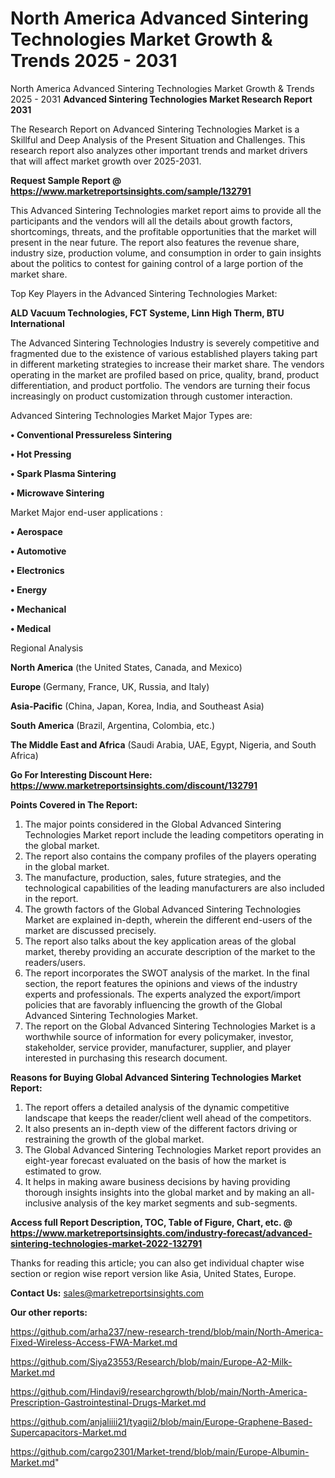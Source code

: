 # North America Advanced Sintering Technologies Market Growth & Trends 2025 - 2031
North America Advanced Sintering Technologies Market Growth & Trends 2025 - 2031
<strong>Advanced Sintering Technologies Market Research Report 2031</strong>

The Research Report on Advanced Sintering Technologies Market is a Skillful and Deep Analysis of the Present Situation and Challenges. This research report also analyzes other important trends and market drivers that will affect market growth over 2025-2031.

<strong>Request Sample Report @ <a href=https://www.marketreportsinsights.com/sample/132791>https://www.marketreportsinsights.com/sample/132791</a></strong>

This Advanced Sintering Technologies market report aims to provide all the participants and the vendors will all the details about growth factors, shortcomings, threats, and the profitable opportunities that the market will present in the near future. The report also features the revenue share, industry size, production volume, and consumption in order to gain insights about the politics to contest for gaining control of a large portion of the market share.

Top Key Players in the Advanced Sintering Technologies Market:

<strong>ALD Vacuum Technologies, FCT Systeme, Linn High Therm, BTU International</strong>

The Advanced Sintering Technologies Industry is severely competitive and fragmented due to the existence of various established players taking part in different marketing strategies to increase their market share. The vendors operating in the market are profiled based on price, quality, brand, product differentiation, and product portfolio. The vendors are turning their focus increasingly on product customization through customer interaction.

Advanced Sintering Technologies Market Major Types are:

<strong>• Conventional Pressureless Sintering

• Hot Pressing

• Spark Plasma Sintering

• Microwave Sintering</strong>

Market Major end-user applications :

<strong>• Aerospace

• Automotive

• Electronics

• Energy

• Mechanical

• Medical</strong>

Regional Analysis

</u><strong><b>North America</b></strong> (the United States, Canada, and Mexico)

<strong><b>Europe </b></strong>(Germany, France, UK, Russia, and Italy)

<strong><b>Asia-Pacific</b></strong> (China, Japan, Korea, India, and Southeast Asia)

<strong><b>South America</b></strong> (Brazil, Argentina, Colombia, etc.)

<strong><b>The Middle East and Africa</b></strong> (Saudi Arabia, UAE, Egypt, Nigeria, and South Africa)

<strong>Go For Interesting Discount Here: <a href=https://www.marketreportsinsights.com/discount/132791>https://www.marketreportsinsights.com/discount/132791</a></strong>

<strong>Points Covered in The Report:</strong>
<ol>
  <li>The major points considered in the Global Advanced Sintering Technologies Market report include the leading competitors operating in the global market.</li>
  <li>The report also contains the company profiles of the players operating in the global market.</li>
  <li>The manufacture, production, sales, future strategies, and the technological capabilities of the leading manufacturers are also included in the report.</li>
  <li>The growth factors of the Global Advanced Sintering Technologies Market are explained in-depth, wherein the different end-users of the market are discussed precisely.</li>
  <li>The report also talks about the key application areas of the global market, thereby providing an accurate description of the market to the readers/users.</li>
  <li>The report incorporates the SWOT analysis of the market. In the final section, the report features the opinions and views of the industry experts and professionals. The experts analyzed the export/import policies that are favorably influencing the growth of the Global Advanced Sintering Technologies Market.</li>
  <li>The report on the Global Advanced Sintering Technologies Market is a worthwhile source of information for every policymaker, investor, stakeholder, service provider, manufacturer, supplier, and player interested in purchasing this research document.</li>
</ol>
<strong>Reasons for Buying Global Advanced Sintering Technologies Market Report:</strong>

<ol>
  <li>The report offers a detailed analysis of the dynamic competitive landscape that keeps the reader/client well ahead of the competitors.</li>
  <li>It also presents an in-depth view of the different factors driving or restraining the growth of the global market.</li>
  <li>The Global Advanced Sintering Technologies Market report provides an eight-year forecast evaluated on the basis of how the market is estimated to grow.</li>
  <li>It helps in making aware business decisions by having providing thorough insights insights into the global market and by making an all-inclusive analysis of the key market segments and sub-segments.</li>
</ol>
<strong>Access full Report Description, TOC, Table of Figure, Chart, etc. @ <a href=https://www.marketreportsinsights.com/industry-forecast/advanced-sintering-technologies-market-2022-132791>https://www.marketreportsinsights.com/industry-forecast/advanced-sintering-technologies-market-2022-132791</a></strong>


Thanks for reading this article; you can also get individual chapter wise section or region wise report version like Asia, United States, Europe.

<strong>Contact Us:</strong>
sales@marketreportsinsights.com

<strong>Our other reports:</strong>

<a href=https://github.com/arha237/new-research-trend/blob/main/North-America-Fixed-Wireless-Access-FWA-Market.md>https://github.com/arha237/new-research-trend/blob/main/North-America-Fixed-Wireless-Access-FWA-Market.md</a>

<a href=https://github.com/Siya23553/Research/blob/main/Europe-A2-Milk-Market.md>https://github.com/Siya23553/Research/blob/main/Europe-A2-Milk-Market.md</a>

<a href=https://github.com/Hindavi9/researchgrowth/blob/main/North-America-Prescription-Gastrointestinal-Drugs-Market.md>https://github.com/Hindavi9/researchgrowth/blob/main/North-America-Prescription-Gastrointestinal-Drugs-Market.md</a>

<a href=https://github.com/anjaliiii21/tyagii2/blob/main/Europe-Graphene-Based-Supercapacitors-Market.md>https://github.com/anjaliiii21/tyagii2/blob/main/Europe-Graphene-Based-Supercapacitors-Market.md</a>

<a href=https://github.com/cargo2301/Market-trend/blob/main/Europe-Albumin-Market.md>https://github.com/cargo2301/Market-trend/blob/main/Europe-Albumin-Market.md</a>"
